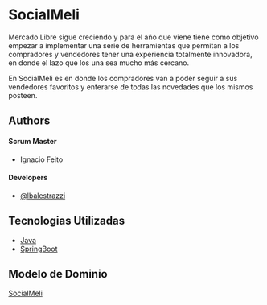
# SocialMeli

Mercado Libre sigue creciendo y para el año que viene tiene como objetivo 
empezar a implementar una serie de herramientas que permitan a los compradores 
y vendedores tener una experiencia totalmente innovadora, en donde el lazo que 
los una sea mucho más cercano. 

En SocialMeli es en donde los compradores van a poder seguir a sus vendedores 
favoritos y enterarse de todas las novedades que los mismos posteen.

## Authors

#### Scrum Master
- Ignacio Feito

#### Developers 

- [@lbalestrazzi](https://www.github.com/lbalestrazzi)
## Tecnologias Utilizadas

- [Java](https://www.java.com/)
- [SpringBoot](https://spring.io/projects/spring-boot)
## Modelo de Dominio
[SocialMeli](https://lucid.app/lucidchart/2259acad-fa27-4b7d-b338-1a7d836a3e1c/edit?viewport_loc=-11%2C-43%2C1579%2C841%2C0_0&invitationId=inv_e65c2102-36f5-4d29-9cd9-9c2ca21f4fa0)



